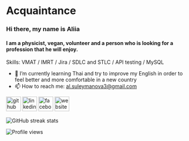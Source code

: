 # Acquaintance
### Hi there, my name is Aliia
#### I am a physicist, vegan, volunteer and a person who is looking for a profession that he will enjoy.

Skills: VMAT / IMRT / Jira / SDLC and STLC / API testing / MySQL

- 🌱 I’m currently learning Thai and try to improve my English in order to feel better and more comfortable in a new country 
- 📫 How to reach me: al.suleymanova3@gmail.com 


[<img src='https://cdn.jsdelivr.net/npm/simple-icons@3.0.1/icons/github.svg' alt='github' height='40'>](https://github.com/Virdfell17)  [<img src='https://cdn.jsdelivr.net/npm/simple-icons@3.0.1/icons/linkedin.svg' alt='linkedin' height='40'>](https://www.linkedin.com/in/https://www.linkedin.com/in/aliia-suleimanova-a4142a239//)  [<img src='https://cdn.jsdelivr.net/npm/simple-icons@3.0.1/icons/facebook.svg' alt='facebook' height='40'>](https://www.facebook.com/https://web.facebook.com/virffell/)  [<img src='https://cdn.jsdelivr.net/npm/simple-icons@3.0.1/icons/icloud.svg' alt='website' height='40'>](http://bit.ly/3FiJtB4)  

![GitHub streak stats](https://streak-stats.demolab.com/?user=Virdfell17)  

![Profile views](https://gpvc.arturio.dev/Virdfell17)  

